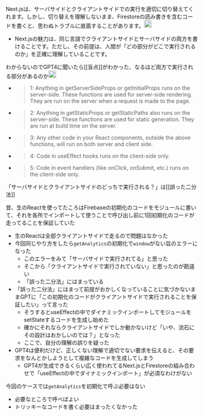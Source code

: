 
Next.jsは、サーバサイドとクライアントサイドでの実行を適切に切り替えてくれます。しかし、切り替えを理解しないまま、Firestoreの読み書きを含むコードを書くと、思わぬトラブルに直面することがあります。<img src='https://scrapbox.io/api/pages/nishio/gpt/icon' alt='gpt.icon' height="19.5"/>
- Next.jsの魅力は、同じ言語でクライアントサイドとサーバサイドの両方を書けることです。ただし、その前提は、人間が「どの部分がどこで実行されるのか」を正確に理解していることです。

わからないのでGPT4に聞いたら[[盲点]]がわかった、なるほど両方で実行される部分があるのか<img src='https://scrapbox.io/api/pages/nishio/nishio/icon' alt='nishio.icon' height="19.5"/>
- > 1: Anything in getServerSideProps or getInitialProps runs on the server-side. These functions are used for server-side rendering. They are run on the server when a request is made to the page.
- > 2: Anything in getStaticProps or getStaticPaths also runs on the server-side. These functions are used for static generation. They are run at build time on the server.
- > 3: Any other code in your React components, outside the above functions, will run on both server and client side.
- > 4: Code in useEffect hooks runs on the client-side only.
- > 5:  Code in event handlers (like onClick, onSubmit, etc.) runs on the client-side only.

「サーバサイドとクライアントサイドのどっちで実行される？」は[[誤った二分法]]

昔、生のReactを使ってたころはFirebaseの初期化のコードをモジュールに書いて、それを各所でインポートして使うことで呼び出し前に1回初期化のコードが走ってることを保証していた
- 生のReactは全部クライアントサイドで走るので問題はなかった
- 今回同じやり方をしたら`getAnalytics`の初期化で`window`がない旨のエラーになった
    - このエラーをみて「サーバサイドで実行されてる」と思った
    - そこから「クライアントサイドで実行されていない」と思ったのが勘違い
    - 「誤った二分法」にはまっている
- 「誤った二分法」にはまって前提がおかしくなっていることに気づかないままGPTに「この初期化のコードがクライアントサイドで実行されることを保証したい」って言った
    - そうするとuseEffectの中でダイナミックインポートしてモジュールをsetStateするコードを生成し始めた
    - 確かにそれならクライアントサイドでしか動かないけど「いや、流石にその設計はおかしいのでは？」となった
    - ここで、自分の理解の誤りを疑った
- GPT4は便利だけど、正しくない理解で適切でない要求を伝えると、その要求をなんとかしようとして複雑なコードを生成してしまう
    - GPT4が生成できるくらい広く使われてるNext.jsとFirestoreの組み合わせで「useEffectの中でダイナミックインポート」が必須なわけがない

今回のケースでは`getAnalytics`を初期化で呼ぶ必要はない
- 必要なところで呼べばよい
- トリッキーなコードを書く必要はまったくなかった
